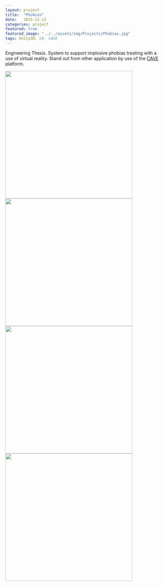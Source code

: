 ```yaml
---
layout: project
title:  "Phobias"
date:   2015-12-12
categories: project
featured: true
featured_image: "../../assets/img/Projects/Phobias.jpg"
tags: Unity3D, C#, CAVE
---
```

[CAVE]:	http://www.gdansk.pl/urzad/mobile,870,34756.html
Engineering Thesis.
System to support implosive phobias treating with a use of virtual reality.
Stand out from other application by use of the [CAVE][CAVE] platform.

<img src="/assets/img/Projects/Phobias1.png" height="400" width="400">
<img src="/assets/img/Projects/Phobias2.png" height="400" width="400">
<img src="/assets/img/Projects/Phobias3.png" height="400" width="400">
<img src="/assets/img/Projects/Phobias4.png" height="400" width="400">
